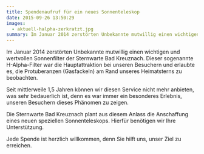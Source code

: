 ```yaml
---
title: Spendenaufruf für ein neues Sonnenteleskop
date: 2015-09-26 13:50:29
images:
  - aktuell-halpha-zerkratzt.jpg
summary: Im Januar 2014 zerstörten Unbekannte mutwillig einen wichtigen und wertvollen Sonnenfilter. Die Sternwarte plant die Anschaffung eines neuen speziellen Sonnenteleskops.
---
```


Im Januar 2014 zerstörten Unbekannte mutwillig einen wichtigen und wertvollen Sonnenfilter der Sternwarte Bad Kreuznach. Dieser sogenannte H-Alpha-Filter war die Hauptattraktion bei unseren Besuchern und erlaubte es, die Protuberanzen (Gasfackeln) am Rand unseres Heimatsterns zu beobachten.

Seit mittlerweile 1,5 Jahren können wir diesen Service nicht mehr anbieten, was sehr bedauerlich ist, denn es war immer ein besonderes Erlebnis, unseren Besuchern dieses Phänomen zu zeigen.

Die Sternwarte Bad Kreuznach plant aus diesem Anlass die Anschaffung eines neuen speziellen Sonnenteleskops. Hierfür benötigen wir Ihre Unterstützung.

Jede Spende ist herzlich willkommen, denn Sie hilft uns, unser Ziel zu erreichen.
